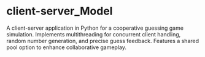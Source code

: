 # client-server_Model
A client-server application in Python for a cooperative guessing game simulation. Implements multithreading for concurrent client handling, random number generation, and precise guess feedback. Features a shared pool option to enhance collaborative gameplay.
